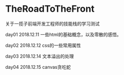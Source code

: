 # TheRoadToTheFront
关于一揽子前端开发工程师的技能栈的学习测试

day01	2018.12.11
	一些html的基础概念，以及零散的感悟。

day02	2018.12.12
	css的一些常用属性

day03	2018.12.14
	文本溢出的处理

day04	2018.12.15
	canvas贪吃蛇
